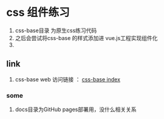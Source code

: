 # css 组件练习
1. css-base目录 为原生css练习代码
2. 之后会尝试将css-base 的样式添加进 vue.js工程实现组件化
3. 

## link
1. css-base web 访问链接 ： [css-base index](https://shadowplusing.website/shadow-css/)

### some
1. docs目录为GitHub pages部署用，没什么相关关系